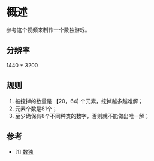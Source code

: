 # 概述

参考这个视频来制作一个数独游戏。

## 分辨率

1440 * 3200

## 规则

1. 被挖掉的数量是 【20，64) 个元素，挖掉越多越难解；
2. 元素个数是81个；
3. 至少确保有8个不同种类的数字，否则就不能做出唯一解；

## 参考

* [1] [数独](https://www.bilibili.com/video/BV15j41167a5/?spm_id_from=333.337.search-card.all.click&vd_source=19029f488c3528e0779a0e81bfdecf30)
